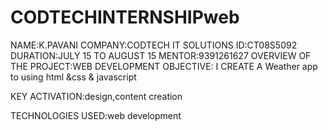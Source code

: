 # CODTECHINTERNSHIPweb
NAME:K.PAVANI
COMPANY:CODTECH IT SOLUTIONS
ID:CT08S5092
DURATION:JULY 15 TO AUGUST 15
MENTOR:9391261627
OVERVIEW OF THE PROJECT:WEB DEVELOPMENT
OBJECTIVE:
I CREATE A Weather app to using html &css & javascript

KEY ACTIVATION:design,content creation

TECHNOLOGIES USED:web development
